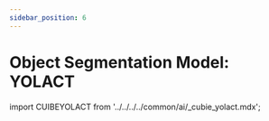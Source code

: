 ```yaml
---
sidebar_position: 6
---
```


# Object Segmentation Model: YOLACT

import CUIBEYOLACT from '../../../../common/ai/\_cubie_yolact.mdx';

<CUIBEYOLACT />
